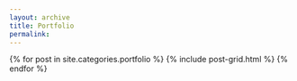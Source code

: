 ```yaml
---
layout: archive
title: Portfolio
permalink: 
---
```


<div class="tiles">
	{% for post in site.categories.portfolio %}
		{% include post-grid.html %}
	{% endfor %}
</div>